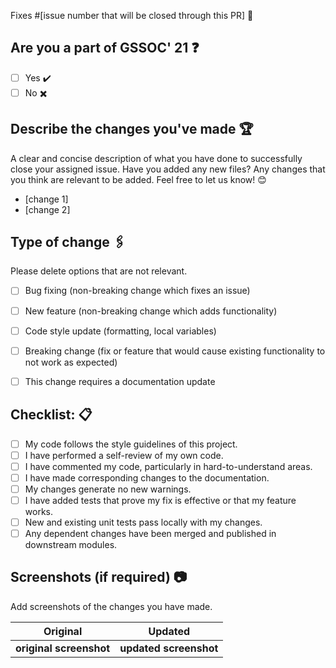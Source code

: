 Fixes #[issue number that will be closed through this PR] 🔐

## Are you a part of GSSOC' 21 ❓
- [ ] Yes ✔️
- [ ] No ✖️
## Describe the changes you've made 🏆
A clear and concise description of what you have done to successfully close your assigned issue. Have you added any new files? Any changes that you think are relevant to be added. Feel free to let us know! 😊

* [change 1]
* [change 2]


## Type of change 🖇️

Please delete options that are not relevant.
<!--
Example how to mark a checkbox :-
- [x] My code follows the code style of this project.
-->
- [ ] Bug fixing (non-breaking change which fixes an issue)
- [ ] New feature (non-breaking change which adds functionality)
- [ ] Code style update (formatting, local variables)
- [ ] Breaking change (fix or feature that would cause existing functionality to not work as expected)
- [ ] This change requires a documentation update


## Checklist: 📋
<!--
Example how to mark a checkbox :-
- [x] My code follows the code style of this project.
-->
- [ ] My code follows the style guidelines of this project.
- [ ] I have performed a self-review of my own code.
- [ ] I have commented my code, particularly in hard-to-understand areas.
- [ ] I have made corresponding changes to the documentation.
- [ ] My changes generate no new warnings.
- [ ] I have added tests that prove my fix is effective or that my feature works.
- [ ] New and existing unit tests pass locally with my changes.
- [ ] Any dependent changes have been merged and published in downstream modules.

## Screenshots (if required) 📷

Add screenshots of the changes you have made.
<!--
Add before and after screenshots of the project.
-->

 Original           | Updated
 :--------------------: |:--------------------:
 **original screenshot**  | <b>updated screenshot </b> |

